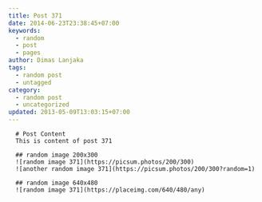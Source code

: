 ```yaml
---
title: Post 371
date: 2014-06-23T23:38:45+07:00
keywords:
  - random
  - post
  - pages
author: Dimas Lanjaka
tags:
  - random post
  - untagged
category:
  - random post
  - uncategorized
updated: 2013-05-09T13:03:15+07:00
---
```


      # Post Content
      This is content of post 371

      ## random image 200x300
      ![random image 371](https://picsum.photos/200/300)
      ![another random image 371](https://picsum.photos/200/300?random=1)

      ## random image 640x480
      ![random image 371](https://placeimg.com/640/480/any)
      